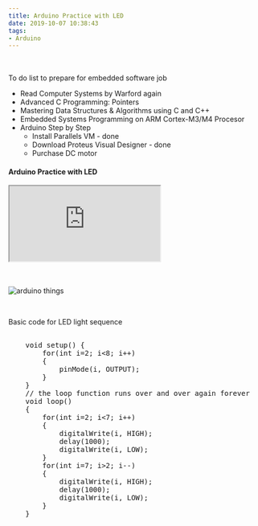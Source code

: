 ```yaml
---
title: Arduino Practice with LED
date: 2019-10-07 10:38:43
tags: 
- Arduino
---
```


<br>
<br>
<span>
To do list to prepare for embedded software job 
<ul>
    <li> Read Computer Systems by Warford again</li>
<li> Advanced C Programming: Pointers </li>
<li> Mastering Data Structures & Algorithms using C and C++ </li>
<li> Embedded Systems Programming on ARM Cortex-M3/M4 Procesor</li>
<li> Arduino Step by Step 
<ul>
<li>Install Parallels VM - done</li>
<li>Download Proteus Visual Designer - done </li>
<li>Purchase DC motor </li>
</ul>
</ul>
</li>
</span>
<h4>Arduino Practice with LED</h4>

<div class="video-container"><iframe src="https://www.youtube.com/embed/n19viwJMhjE"></iframe></div>
<br>
<br>

![arduino things](/images/IMG_1863.jpg)

<br>
<div  itemprop ="text">
<p> Basic code for LED light sequence <p>
<div class ="codebox"  >
<pre >
<span >
    void setup() {
        for(int i=2; i<8; i++)
        {
            pinMode(i, OUTPUT);
        }
    }
    // the loop function runs over and over again forever
    void loop() 
    {
        for(int i=2; i<7; i++)
        {
            digitalWrite(i, HIGH); 
            delay(1000);            
            digitalWrite(i, LOW);  
        }
        for(int i=7; i>2; i--)
        {
            digitalWrite(i, HIGH); 
            delay(1000);            
            digitalWrite(i, LOW);  
        }
    }
</span>  
</pre>
</div>    
</div> 
